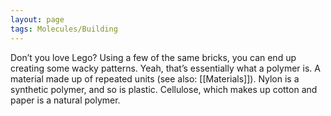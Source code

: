 ```yaml
---
layout: page 
tags: Molecules/Building 
---
```


Don’t you love Lego? Using a few of the same bricks, you can end up creating some wacky patterns. Yeah, that’s essentially what a polymer is. A material made up of repeated units (see also: [[Materials]]). Nylon is a synthetic polymer, and so is plastic. Cellulose, which makes up cotton and paper is a natural polymer.